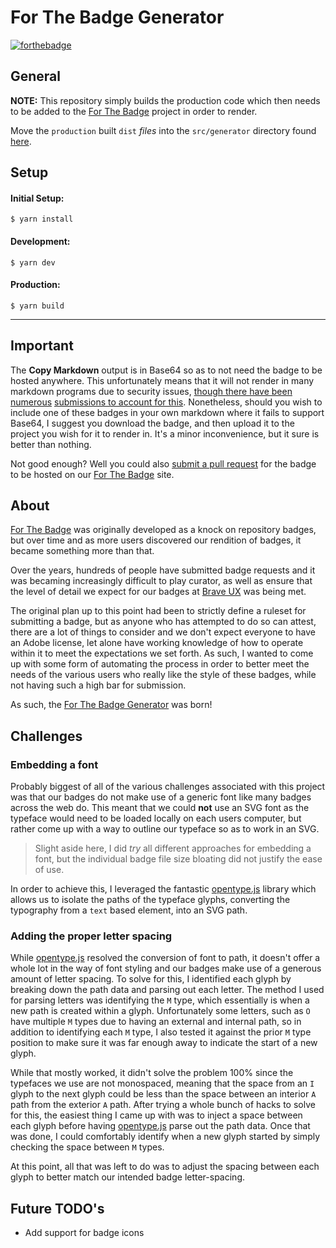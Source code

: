# For The Badge Generator
[![forthebadge](https://forthebadge.com/images/badges/fuck-it-ship-it.svg)](https://forthebadge.com)

## General
**NOTE:** This repository simply builds the production code which then needs to be added to the [For The Badge](https://github.com/BraveUX/for-the-badge) project in order to render. 

Move the `production` built `dist` *files* into the `src/generator` directory found [here](https://github.com/BraveUX/for-the-badge).

## Setup

#### **Initial Setup:**
```command
$ yarn install
```

#### **Development:**
```command
$ yarn dev
```

#### **Production:**
```command
$ yarn build
```

---

## Important
The **Copy Markdown** output is in Base64 so as to not need the badge to be hosted anywhere. This unfortunately means that it will not render in many markdown programs due to security issues, [though there have been numerous](https://github.com/github/markup/issues/270) [submissions to account for this](https://github.com/gjtorikian/html-pipeline/pull/227). Nonetheless, should you wish to include one of these badges in your own markdown where it fails to support Base64, I suggest you download the badge, and then upload it to the project you wish for it to render in. It's a minor inconvenience, but it sure is better than nothing.

Not good enough? Well you could also [submit a pull request](https://github.com/BraveUX/for-the-badge#contributing) for the badge to be hosted on our [For The Badge](https://forthebadge.com/) site.

## About
[For The Badge](https://forthebadge.com/) was originally developed as a knock on repository badges, but over time and as more users discovered our rendition of badges, it became something more than that.

Over the years, hundreds of people have submitted badge requests and it was becaming increasingly difficult to play curator, as well as ensure that the level of detail we expect for our badges at [Brave UX](https://www.braveux.com) was being met.

The original plan up to this point had been to strictly define a ruleset for submitting a badge, but as anyone who has attempted to do so can attest, there are a lot of things to consider and we don't expect everyone to have an Adobe license, let alone have working knowledge of how to operate within it to meet the expectations we set forth. As such, I wanted to come up with some form of automating the process in order to better meet the needs of the various users who really like the style of these badges, while not having such a high bar for submission.

As such, the [For The Badge Generator](https://forthebadge.com/generator) was born!

## Challenges
### Embedding a font
Probably biggest of all of the various challenges associated with this project was that our badges do not make use of a generic font like many badges across the web do. This meant that we could **not** use an SVG font as the typeface would need to be loaded locally on each users computer, but rather come up with a way to outline our typeface so as to work in an SVG.

> Slight aside here, I did *try* all different approaches for embedding a font, but the individual badge file size bloating did not justify the ease of use.

In order to achieve this, I leveraged the fantastic [opentype.js](https://opentype.js.org/) library which allows us to isolate the paths of the typeface glyphs, converting the typography from a `text` based element, into an SVG path.

### Adding the proper letter spacing
While [opentype.js](https://opentype.js.org/) resolved the conversion of font to path, it doesn't offer a whole lot in the way of font styling and our badges make use of a generous amount of letter spacing. To solve for this, I identified each glyph by breaking down the path data and parsing out each letter. The method I used for parsing letters was identifying the `M` type, which essentially is when a new path is created within a glyph. Unfortunately some letters, such as `O` have multiple `M` types due to having an external and internal path, so in addition to identifying each `M` type, I also tested it against the prior `M` type position to make sure it was far enough away to indicate the start of a new glyph.

While that mostly worked, it didn't solve the problem 100% since the typefaces we use are not monospaced, meaning that the space from an `I` glyph to the next glyph could be less than the space between an interior `A` path from the exterior `A` path. After trying a whole bunch of hacks to solve for this, the easiest thing I came up with was to inject a space between each glyph before having [opentype.js](https://opentype.js.org/) parse out the path data. Once that was done, I could comfortably identify when a new glyph started by simply checking the space between `M` types.

At this point, all that was left to do was to adjust the spacing between each glyph to better match our intended badge letter-spacing.

## Future TODO's
  * Add support for badge icons
